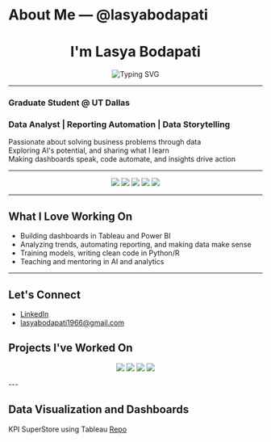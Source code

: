 # About Me — @lasyabodapati

<h1 align="center"> I'm Lasya Bodapati</h1>

<p align="center">
  <img src="https://readme-typing-svg.demolab.com?font=Roboto+Mono&weight=500&size=24&pause=1000&color=2F74C0&center=true&vCenter=true&width=435&lines=Data+Analyst+%7C+Storyteller+%7C+AI+Explorer" alt="Typing SVG" />
</p>

---

###  Graduate Student @ UT Dallas  
### Data Analyst | Reporting Automation | Data Storytelling  
Passionate about solving business problems through data  
Exploring AI's potential, and sharing what I learn  
Making dashboards speak, code automate, and insights drive action  

---

<p align="center">
  <img src="https://img.shields.io/badge/Data%20Analyst-%23009688.svg?style=for-the-badge&logo=data&logoColor=white"/>
  <img src="https://img.shields.io/badge/Business%20Analytics-%23007ACC.svg?style=for-the-badge&logo=tableau&logoColor=white"/>
  <img src="https://img.shields.io/badge/Python-%2314354C.svg?style=for-the-badge&logo=python&logoColor=white"/>
  <img src="https://img.shields.io/badge/SQL-%2300758F.svg?style=for-the-badge&logo=postgresql&logoColor=white"/>
  <img src="https://img.shields.io/badge/Power%20BI-F2C811?style=for-the-badge&logo=powerbi&logoColor=black" />
</p>

---

## What I Love Working On
- Building dashboards in Tableau and Power BI  
- Analyzing trends, automating reporting, and making data make sense  
- Training models, writing clean code in Python/R  
- Teaching and mentoring in AI and analytics  

---

## Let's Connect

- [LinkedIn](https://www.linkedin.com/in/your-profile)  
- lasyabodapati1966@gmail.com  

## Projects I've Worked On
<p align="center">
  

<p align="center">
  <img src="https://img.shields.io/badge/Tableau-Dashboard-blue?style=for-the-badge&logo=tableau&logoColor=white"/>
  <img src="https://img.shields.io/badge/Python-Analysis-green?style=for-the-badge&logo=python&logoColor=white"/>
  <img src="https://img.shields.io/badge/R-Modeling-blueviolet?style=for-the-badge&logo=r&logoColor=white"/>
  <img src="https://img.shields.io/badge/SQL-Queries-orange?style=for-the-badge&logo=mysql&logoColor=white"/>
</p>
---

## Data Visualization and Dashboards 
KPI SuperStore using Tableau 
[Repo](https://github.com/yourname/global-superstore-dashboard)

